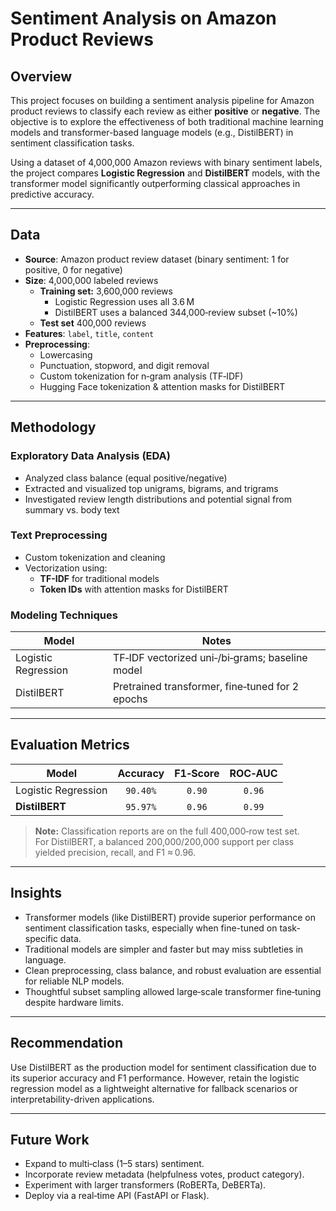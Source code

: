 # Sentiment Analysis on Amazon Product Reviews

## Overview

This project focuses on building a sentiment analysis pipeline for Amazon product reviews to classify each review as either **positive** or **negative**. The objective is to explore the effectiveness of both traditional machine learning models and transformer-based language models (e.g., DistilBERT) in sentiment classification tasks.

Using a dataset of 4,000,000 Amazon reviews with binary sentiment labels, the project compares **Logistic Regression** and **DistilBERT** models, with the transformer model significantly outperforming classical approaches in predictive accuracy.

---

## Data

- **Source**: Amazon product review dataset (binary sentiment: 1 for positive, 0 for negative)
- **Size**: 4,000,000 labeled reviews
  - **Training set:** 3,600,000 reviews  
    - Logistic Regression uses all 3.6 M  
    - DistilBERT uses a balanced 344,000‑review subset (~10%)
  - **Test set** 400,000 reviews  
- **Features**: `label`, `title`, `content`
- **Preprocessing**:
  - Lowercasing
  - Punctuation, stopword, and digit removal
  - Custom tokenization for n‑gram analysis (TF‑IDF)
  - Hugging Face tokenization & attention masks for DistilBERT

---

## Methodology

### Exploratory Data Analysis (EDA)

- Analyzed class balance (equal positive/negative)
- Extracted and visualized top unigrams, bigrams, and trigrams
- Investigated review length distributions and potential signal from summary vs. body text

### Text Preprocessing

- Custom tokenization and cleaning
- Vectorization using:
  - **TF-IDF** for traditional models
  - **Token IDs** with attention masks for DistilBERT

### Modeling Techniques

| Model              | Notes                                  |
|-------------------|----------------------------------------|
| Logistic Regression | TF‑IDF vectorized uni‑/bi‑grams; baseline model |            |
| DistilBERT         | Pretrained transformer, fine‑tuned for 2 epochs |

---

## Evaluation Metrics
| Model               | Accuracy | F1‑Score | ROC‑AUC |
|---------------------|:--------:|:--------:|:-------:|
| Logistic Regression | `90.40%` | `0.90` | `0.96` |
| **DistilBERT**      | `95.97%` | `0.96` | `0.99` |

> **Note:** Classification reports are on the full 400,000‑row test set.  
> For DistilBERT, a balanced 200,000/200,000 support per class yielded precision, recall, and F1 ≈ 0.96.

---

## Insights

- Transformer models (like DistilBERT) provide superior performance on sentiment classification tasks, especially when fine-tuned on task-specific data.
- Traditional models are simpler and faster but may miss subtleties in language.
- Clean preprocessing, class balance, and robust evaluation are essential for reliable NLP models.
- Thoughtful subset sampling allowed large‑scale transformer fine‑tuning despite hardware limits.

---

## Recommendation  
Use DistilBERT as the production model for sentiment classification due to its superior accuracy and F1 performance. However, retain the logistic regression model as a lightweight alternative for fallback scenarios or interpretability-driven applications.

---

## Future Work

- Expand to multi‑class (1–5 stars) sentiment.  
- Incorporate review metadata (helpfulness votes, product category).  
- Experiment with larger transformers (RoBERTa, DeBERTa).  
- Deploy via a real‑time API (FastAPI or Flask).

